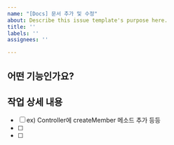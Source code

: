 ```yaml
---
name: "[Docs] 문서 추가 및 수정"
about: Describe this issue template's purpose here.
title: ''
labels: ''
assignees: ''

---
```


## 어떤 기능인가요?
> 

## 작업 상세 내용
- [ ] ex) Controller에 createMember 메소드 추가 등등
- [ ] 
- [ ]
